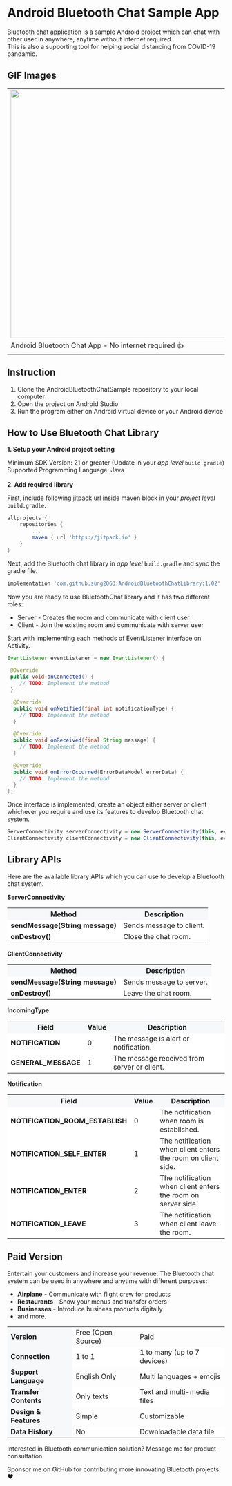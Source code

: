 # Android Bluetooth Chat Sample App

Bluetooth chat application is a sample Android project which can chat with other user in anywhere, anytime without internet required.</br>
This is also a supporting tool for helping social distancing from COVID-19 pandamic.
 
## GIF Images

<center>
  <table>
    <tr style="border-collapse: collapse;">
      <td><img src="gifs/sample_gif.gif" width="575" /></td>
    </tr>
    <tr>
      <td>Android Bluetooth Chat App - No internet required 👍</td>
    </tr>
   </table>
 </center>


## Instruction

1) Clone the AndroidBluetoothChatSample repository to your local computer
2) Open the project on Android Studio
3) Run the program either on Android virtual device or your Android device

## How to Use Bluetooth Chat Library

<b>1. Setup your Android project setting</b>

Minimum SDK Version: 21 or greater (Update in your <i>app level</i> `build.gradle`)<br/>
Supported Programming Language: Java
<br/><br/>
<b>2. Add required library</b>

First, include following jitpack url inside maven block in your <i>project level</i> `build.gradle`.
```gradle
allprojects {
    repositories {
        ...
        maven { url 'https://jitpack.io' }
    }
}
```

Next, add the Bluetooth chat library in <i>app level</i> `build.gradle` and sync the gradle file. 
```gradle
implementation 'com.github.sung2063:AndroidBluetoothChatLibrary:1.02'
```

Now you are ready to use BluetoothChat library and it has two different roles: 
<ul>
<li>Server - Creates the room and communicate with client user</li>
<li>Client - Join the existing room and communicate with server user</li>
</ul>

Start with implementing each methods of EventListener interface on Activity.
```java
EventListener eventListener = new EventListener() {

 @Override
 public void onConnected() {
    // TODO: Implement the method
 }

  @Override
  public void onNotified(final int notificationType) {
    // TODO: Implement the method
  }

  @Override
  public void onReceived(final String message) {
    // TODO: Implement the method
  }

  @Override
  public void onErrorOccurred(ErrorDataModel errorData) {
    // TODO: Implement the method
  }
};
```

Once interface is implemented, create an object either server or client whichever you require and use its features to develop Bluetooth chat system.
```java
ServerConnectivity serverConnectivity = new ServerConnectivity(this, eventListener);      // Create a server object
ClientConnectivity clientConnectivity = new ClientConnectivity(this, eventListener);      // Create a client object
```

## Library APIs

Here are the available library APIs which you can use to develop a Bluetooth chat system.

<b>ServerConnectivity</b>

<center>
  <table>
    <tr style="background-color: #f6f8fa !important;">
      <th>Method</th>
      <th>Description</th>
    </tr>
    <tr style="background-color: #fff !important;">
      <td><b>sendMessage(String message)</b></td>
      <td>Sends message to client.</td>
    </tr>
    <tr style="background-color: #fff !important;">
      <td><b>onDestroy()</b></td>
      <td>Close the chat room.</td>
    </tr>
   </table>
 </center>
 
<b>ClientConnectivity</b>

<center>
  <table>
    <tr style="background-color: #f6f8fa !important;">
      <th>Method</th>
      <th>Description</th>
    </tr>
    <tr style="background-color: #fff !important;">
      <td><b>sendMessage(String message)</b></td>
      <td>Sends message to server.</td>
    </tr>
    <tr style="background-color: #fff !important;">
      <td><b>onDestroy()</b></td>
      <td>Leave the chat room.</td>
    </tr>
   </table>
 </center>
 
<b>IncomingType</b>
 
 <center>
  <table>
    <tr style="background-color: #f6f8fa !important;">
      <th>Field</th>
      <th>Value</th>
      <th>Description</th>
    </tr>
    <tr style="background-color: #fff !important;">
      <td><b>NOTIFICATION</b></td>
      <td>0</td>
      <td>The message is alert or notification.</td>
    </tr>
    <tr style="background-color: #fff !important;">
      <td><b>GENERAL_MESSAGE</b></td>
      <td>1</td>
      <td>The message received from server or client.</td>
    </tr>
   </table>
 </center>
 
<b>Notification</b>
 
 <center>
  <table>
    <tr style="background-color: #f6f8fa !important;">
      <th>Field</th>
      <th>Value</th>
      <th>Description</th>
    </tr>
    <tr style="background-color: #fff !important;">
      <td><b>NOTIFICATION_ROOM_ESTABLISH</b></td>
      <td>0</td>
      <td>The notification when room is established.</td>
    </tr>
    <tr style="background-color: #fff !important;">
      <td><b>NOTIFICATION_SELF_ENTER</b></td>
      <td>1</td>
      <td>The notification when client enters the room on client side.</td>
    </tr>
    <tr style="background-color: #fff !important;">
      <td><b>NOTIFICATION_ENTER</b></td>
      <td>2</td>
      <td>The notification when client enters the room on server side.</td>
    </tr>
    <tr style="background-color: #fff !important;">
      <td><b>NOTIFICATION_LEAVE</b></td>
      <td>3</td>
      <td>The notification when client leave the room.</td>
    </tr>
   </table>
 </center>
 
 ## Paid Version
 
 Entertain your customers and increase your revenue.
 The Bluetooth chat system can be used in anywhere and anytime with different purposes:
 <ul>
 <li><b>Airplane</b> - Communicate with flight crew for products</li>
 <li><b>Restaurants</b> - Show your menus and transfer orders</li>
 <li><b>Businesses</b> - Introduce business products digitally</li>
 <li>and more.</li>
 </ul>
 
 <center>
  <table>
    <tr>
      <td style="background-color: #f6f8fa !important;"><b>Version</b></td>
      <td>Free (Open Source)</td>
      <td>Paid</td>
    </tr>
    <tr>
      <td style="background-color: #f6f8fa !important;"><b>Connection</b></td>
      <td style="background-color: white !important;">1 to 1</td>
      <td style="background-color: white !important;">1 to many (up to 7 devices)</td>
    </tr>
    <tr>
      <td style="background-color: #f6f8fa !important;"><b>Support Language</b></td>
      <td>English Only</td>
      <td>Multi languages + emojis</td>
    </tr>
    <tr>
      <td style="background-color: #f6f8fa !important;"><b>Transfer Contents</b></td>
      <td style="background-color: white !important;">Only texts</td>
      <td style="background-color: white !important;">Text and multi-media files</td>
    </tr>
    <tr>
      <td style="background-color: #f6f8fa !important;"><b>Design & Features</b></td>
      <td>Simple</td>
      <td>Customizable</td>
    </tr>
    <tr>
      <td style="background-color: #f6f8fa !important;"><b>Data History</b></td>
      <td style="background-color: white !important;">No</td>
      <td style="background-color: white !important;">Downloadable data file</td>
    </tr>
   </table>
 </center>
 
 Interested in Bluetooth communication solution? Message me for product consultation.
 
 Sponsor me on GitHub for contributing more innovating Bluetooth projects. ❤️
